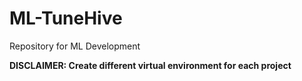 # ML-TuneHive
Repository for ML Development

**DISCLAIMER: Create different virtual environment for each project**

